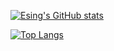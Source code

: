 [![Esing's GitHub stats](https://mystats-rosy.vercel.app/api?username=Zxis233&count_private=true&theme=monokai&title_color=35ffba&text_color=feeeed)](https://github.com/anuraghazra/github-readme-stats)

[![Top Langs](https://mystats-rosy.vercel.app/api/top-langs/?username=Zxis233&theme=monokai&title_color=35ffba&text_color=feeeed)](https://github.com/anuraghazra/github-readme-stats)


